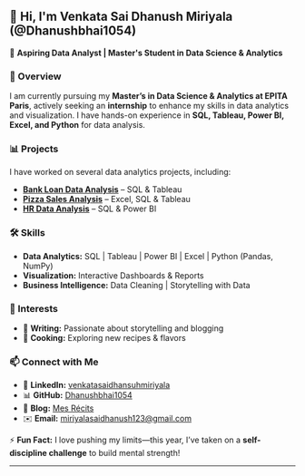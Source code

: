 ## 👋 Hi, I'm **Venkata Sai Dhanush Miriyala** (@Dhanushbhai1054)  

🔹 **Aspiring Data Analyst | Master's Student in Data Science & Analytics**  

### 🚀 Overview  
I am currently pursuing my **Master’s in Data Science & Analytics at EPITA Paris**, actively seeking an **internship** to enhance my skills in data analytics and visualization. I have hands-on experience in **SQL, Tableau, Power BI, Excel, and Python** for data analysis.  

### 📊 Projects  
I have worked on several data analytics projects, including:  
- **[Bank Loan Data Analysis](https://github.com/Dhanushbhai1054/Bank-Loan-Analysis)** – SQL & Tableau  
- **[Pizza Sales Analysis](https://github.com/Dhanushbhai1054/Pizza-sales-analysis)** – Excel, SQL & Tableau  
- **[HR Data Analysis](https://github.com/Dhanushbhai1054/HR-data-Analysis)** – SQL & Power BI  

### 🛠 Skills  
- **Data Analytics:** SQL | Tableau | Power BI | Excel | Python (Pandas, NumPy)  
- **Visualization:** Interactive Dashboards & Reports  
- **Business Intelligence:** Data Cleaning | Storytelling with Data  

### 🎯 Interests  
- 📖 **Writing:** Passionate about storytelling and blogging  
- 🍳 **Cooking:** Exploring new recipes & flavors  

### 📫 Connect with Me  
- 💼 **LinkedIn:** [venkatasaidhansuhmiriyala](https://www.linkedin.com/in/venkatasaidhansuhmiriyala/)  
- 📊 **GitHub:** [Dhanushbhai1054](https://github.com/Dhanushbhai1054)  
- 📝 **Blog:** [Mes Récits](https://mesrecits369.blogspot.com/)  
- ✉️ **Email:** miriyalasaidhanush123@gmail.com  

⚡ **Fun Fact:** I love pushing my limits—this year, I’ve taken on a **self-discipline challenge** to build mental strength!  

---
